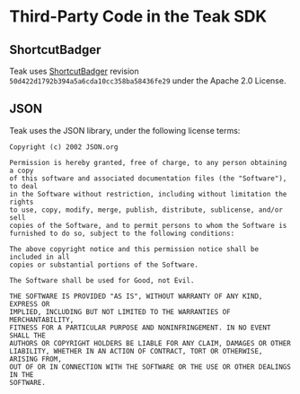 Third-Party Code in the Teak SDK
================================

ShortcutBadger
--------------
Teak uses [ShortcutBadger](https://github.com/leolin310148/ShortcutBadger) revision ``50d422d1792b394a5a6cda10cc358ba58436fe29`` under the Apache 2.0 License.

JSON
----

Teak uses the JSON library, under the following license terms:

    Copyright (c) 2002 JSON.org

    Permission is hereby granted, free of charge, to any person obtaining a copy
    of this software and associated documentation files (the "Software"), to deal
    in the Software without restriction, including without limitation the rights
    to use, copy, modify, merge, publish, distribute, sublicense, and/or sell
    copies of the Software, and to permit persons to whom the Software is
    furnished to do so, subject to the following conditions:

    The above copyright notice and this permission notice shall be included in all
    copies or substantial portions of the Software.

    The Software shall be used for Good, not Evil.

    THE SOFTWARE IS PROVIDED "AS IS", WITHOUT WARRANTY OF ANY KIND, EXPRESS OR
    IMPLIED, INCLUDING BUT NOT LIMITED TO THE WARRANTIES OF MERCHANTABILITY,
    FITNESS FOR A PARTICULAR PURPOSE AND NONINFRINGEMENT. IN NO EVENT SHALL THE
    AUTHORS OR COPYRIGHT HOLDERS BE LIABLE FOR ANY CLAIM, DAMAGES OR OTHER
    LIABILITY, WHETHER IN AN ACTION OF CONTRACT, TORT OR OTHERWISE, ARISING FROM,
    OUT OF OR IN CONNECTION WITH THE SOFTWARE OR THE USE OR OTHER DEALINGS IN THE
    SOFTWARE.
